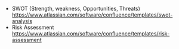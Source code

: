 - SWOT (Strength, weakness, Opportunities, Threats) https://www.atlassian.com/software/confluence/templates/swot-analysis 
- Risk Assessment https://www.atlassian.com/software/confluence/templates/risk-assessment
